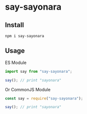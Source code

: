 # say-sayonara

## Install

```
npm i say-sayonara
```

## Usage

ES Module

```js
import say from "say-sayonara";

say(); // print "sayonara"
```

Or CommonJS Module

```js
const say = require("say-sayonara");

say(); // print "sayonara"
```
